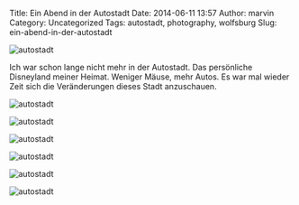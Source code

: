 Title: Ein Abend in der Autostadt
Date: 2014-06-11 13:57
Author: marvin
Category: Uncategorized
Tags: autostadt, photography, wolfsburg
Slug: ein-abend-in-der-autostadt

![autostadt]({static}/images/14393478671_dc562d920b_b.jpg)

Ich war schon lange nicht mehr in der Autostadt. Das persönliche
Disneyland meiner Heimat. Weniger Mäuse, mehr Autos. Es war mal wieder
Zeit sich die Veränderungen dieses Stadt anzuschauen.

![autostadt]({static}/images/14395471882_b6089149fe_b.jpg)

![autostadt]({static}/images/14210187559_327233e137_b.jpg)

![autostadt]({static}/images/14210248890_021823cf66_b.jpg)

![autostadt]({static}/images/14393390681_2506a5c451_b.jpg)

![autostadt]({static}/images/14395669664_18ee002016_b.jpg)

![autostadt]({static}/images/14210102789_0750779ff1_b.jpg)

